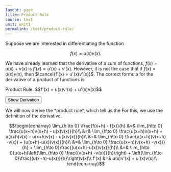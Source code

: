 ```yaml
---
layout: page
title: Product Rule
course: test
unit: unit1
permalink: /test/product-rule/
---
```


Suppose we are interested in differentiating the function 

$$f(x) = u(x)v(x).$$

We have already learned that the derivative of a sum of functions, $f(x) = u(x) + v(x)$ is $f'(x) = u'(x) + v'(x)$. However, it is not the case that if $f(x) = u(x)v(x)$, then $\cancel{f'(x) = u'(x)v'(x)}$. The correct formula for the derivative of a product of functions is:

<div class = "result"> Product Rule:
$$f'(x) = u(x)v'(x) + u'(x)v(x)$$ </div>

<button onclick="myFunction('answer1')" class="answerButton">Show Derivation</button>
<div  id="answer1" class="answer">
We will now derive the *product rule*, which tell us the  For this, we use the definition of the derivative. 

$$\begin{eqnarray}
\lim_{h \to 0} \frac{f(x+h) - f(x)}{h} &=& \lim_{h\to 0} \frac{u(x+h)v(x+h) - u(x)v(x)}{h}\\
&=& \lim_{h\to 0} \frac{u(x+h)v(x+h) + u(x+h)v(x) - u(x+h)v(x) - u(x)v(x)}{h}\\
&=& \lim_{h\to 0} \frac{u(x+h)(v(x+h) -v(x)) + (u(x+h)-u(x))v(x)}{h}\\
&=& \lim_{h\to 0} \frac{u(x+h)(v(x+h) -v(x))}{h} + \lim_{h\to 0}\frac{(u(x+h)-u(x))v(x)}{h}\\
&=& \lim_{h\to 0}u(x+h)\left(\lim_{h\to 0} \frac{(v(x+h) -v(x))}{h}\right) + \left(\lim_{h\to 0}\frac{(u(x+h)-u(x))}{h}\right)v(x)\\
f'(x) &=& u(x)v'(x) + u'(x)v(x)\\
\end{eqnarray}$$
</div> 








